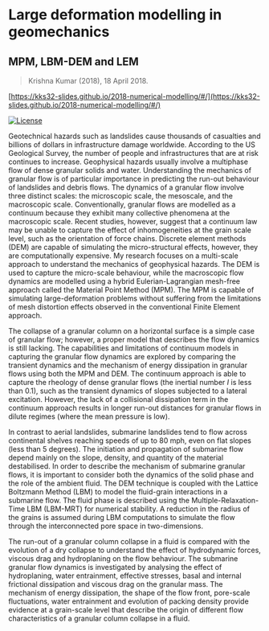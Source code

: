 # Large deformation modelling in geomechanics
## MPM, LBM-DEM and LEM
> Krishna Kumar (2018), 18 April 2018.

[https://kks32-slides.github.io/2018-numerical-modelling/#/](https://kks32-slides.github.io/2018-numerical-modelling/#/)

[![License](https://img.shields.io/badge/license-cc--by--4.0-brightgreen.svg)](https://creativecommons.org/licenses/by/4.0/)

Geotechnical hazards such as landslides cause thousands of casualties and billions of dollars in infrastructure damage worldwide. According to the US Geological Survey, the number of people and infrastructures that are at risk continues to increase. Geophysical hazards usually involve a multiphase flow of dense granular solids and water. Understanding the mechanics of granular flow is of particular importance in predicting the run-out behaviour of landslides and debris flows. The dynamics of a granular flow involve three distinct scales: the microscopic scale, the mesoscale, and the macroscopic scale. Conventionally, granular flows are modelled as a continuum because they exhibit many collective phenomena at the macroscopic scale. Recent studies, however, suggest that a continuum law may be unable to capture the effect of inhomogeneities at the grain scale level, such as the orientation of force chains. Discrete element methods (DEM) are capable of simulating the micro-structural effects, however, they are computationally expensive. My research focuses on a multi-scale approach to understand the mechanics of geophysical hazards. The DEM is used to capture the micro-scale behaviour, while the macroscopic flow dynamics are modelled using a hybrid Eulerian-Lagrangian mesh-free approach called the Material Point Method (MPM). The MPM is capable of simulating large-deformation problems without suffering from the limitations of mesh distortion effects observed in the conventional Finite Element approach. 

The collapse of a granular column on a horizontal surface is a simple case of granular flow; however, a proper model that describes the flow dynamics is still lacking. The capabilities and limitations of continuum models in capturing the granular flow dynamics are explored by comparing the transient dynamics and the mechanism of energy dissipation in granular flows using both the MPM and DEM. The continuum approach is able to capture the rheology of dense granular flows (the inertial number _I_ is less than 0.1), such as the transient dynamics of slopes subjected to a lateral excitation. However, the lack of a collisional dissipation term in the continuum approach results in longer run-out distances for granular flows in dilute regimes (where the mean pressure is low). 

In contrast to aerial landslides, submarine landslides tend to flow across continental shelves reaching speeds of up to 80 mph, even on flat slopes (less than 5 degrees). The initiation and propagation of submarine flow depend mainly on the slope, density, and quantity of the material destabilised. In order to describe the mechanism of submarine granular flows, it is important to consider both the dynamics of the solid phase and the role of the ambient fluid. The DEM technique is coupled with the Lattice Boltzmann Method (LBM) to model the fluid-grain interactions in a submarine flow. The fluid phase is described using the Multiple-Relaxation-Time LBM (LBM-MRT) for numerical stability. A reduction in the radius of the grains is assumed during LBM computations to simulate the flow through the interconnected pore space in two-dimensions. 

The run-out of a granular column collapse in a fluid is compared with the evolution of a dry collapse to understand the effect of hydrodynamic forces, viscous drag and hydroplaning on the flow behaviour. The submarine granular flow dynamics is investigated by analysing the effect of hydroplaning, water entrainment, effective stresses, basal and internal frictional dissipation and viscous drag on the granular mass. The mechanism of energy dissipation, the shape of the flow front, pore-scale fluctuations, water entrainment and evolution of packing density provide evidence at a grain-scale level that describe the origin of different flow characteristics of a granular column collapse in a fluid. 

